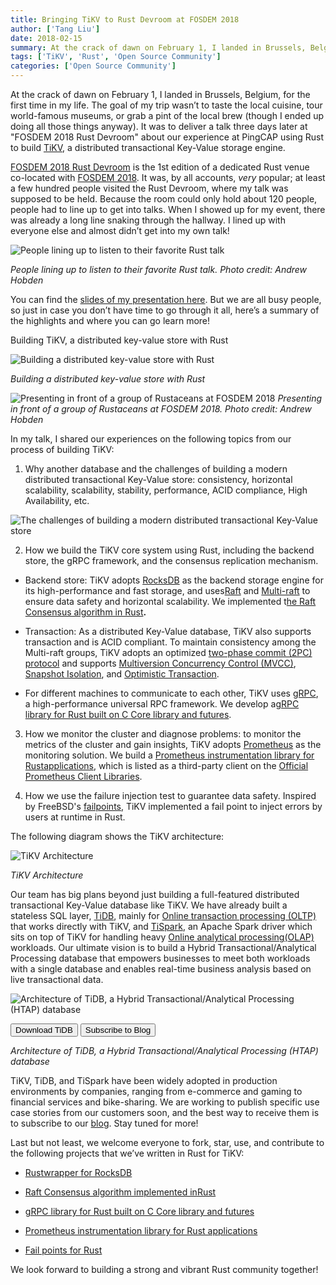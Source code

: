 ```yaml
---
title: Bringing TiKV to Rust Devroom at FOSDEM 2018
author: ['Tang Liu']
date: 2018-02-15
summary: At the crack of dawn on February 1, I landed in Brussels, Belgium, for the first time in my life. The goal of my trip wasn’t to taste the local cuisine, tour world-famous museums, or grab a pint of the local brew. It was to deliver a talk three days later at FOSDEM 2018 Rust Devroom about our experience at PingCAP using Rust to build TiKV, a distributed transactional Key-Value storage engine.
tags: ['TiKV', 'Rust', 'Open Source Community']
categories: ['Open Source Community']
---
```


At the crack of dawn on February 1, I landed in Brussels, Belgium, for the first time in my life. The goal of my trip wasn’t to taste the local cuisine, tour world-famous museums, or grab a pint of the local brew (though I ended up doing all those things anyway). It was to deliver a talk three days later at "FOSDEM 2018 Rust Devroom" about our experience at PingCAP using Rust to build [TiKV](https://github.com/pingcap/tikv), a distributed transactional Key-Value storage engine.

[FOSDEM 2018 Rust Devroom](https://fosdem.org/2018/schedule/track/rust/) is the 1st edition of a dedicated Rust venue co-located with [FOSDEM 2018](https://fosdem.org/2018/). It was, by all accounts, *very* popular; at least a few hundred people visited the Rust Devroom, where my talk was supposed to be held. Because the room could only hold about 120 people, people had to line up to get into talks. When I showed up for my event, there was already a long line snaking through the hallway. I lined up with everyone else and almost didn’t get into my own talk!

 ![People lining up to listen to their favorite Rust talk](media/People_Lining_up_to_get_to_the_talk.png)

*People lining up to listen to their favorite Rust talk. Photo credit: Andrew Hobden*

You can find the [slides of my presentation here](https://fosdem.org/2018/schedule/event/rust_distributed_kv_store/attachments/slides/2034/export/events/attachments/rust_distributed_kv_store/slides/2034/Siddon_Tang_Use_Rust_to_Build_a_Distributed_Transactional_Key_Value_Database.pdf). But we are all busy people, so just in case you don’t have time to go through it all, here’s a summary of the highlights and where you can go learn more!

Building TiKV, a distributed key-value store with Rust

![Building a distributed key-value store with Rust](media/Building_a_distributed_key-value_store_with_Rust.png)

*Building a distributed key-value store with Rust*

![Presenting in front of a group of Rustaceans at FOSDEM 2018](media/Presenting_in_front_of_a_group_of_Rustaceans_at_FOSDEM_2018.png)
*Presenting in front of a group of Rustaceans at FOSDEM 2018. Photo credit: Andrew Hobden*

In my talk, I shared our experiences on the following topics from our process of building TiKV:

1. Why another database and the challenges of building a modern distributed transactional Key-Value store: consistency, horizontal scalability, scalability, stability, performance, ACID compliance, High Availability, etc.

![The challenges of building a modern distributed transactional Key-Value store](media/The_challenges_of_building_a_modern_distributed_transactional_Key-Value_store.png)

2. How we build the TiKV core system using Rust, including the backend store, the gRPC framework, and the consensus replication mechanism.

* Backend store: TiKV adopts [RocksDB](http://rocksdb.org/) as the backend storage engine for its high-performance and fast storage, and uses[Raft](https://raft.github.io/) and [Multi-raft](https://pingcap.com/blog/2017-08-15-multi-raft/) to ensure data safety and horizontal scalability. We implemented t[he Raft Consensus algorithm in Rust](https://github.com/pingcap/raft-rs)**.**

* Transaction: As a distributed Key-Value database, TiKV also supports transaction and is ACID compliant. To maintain consistency among the Multi-raft groups, TiKV adopts an optimized [two-phase commit (2PC) protocol](https://en.wikipedia.org/wiki/Two-phase_commit_protocol) and supports [Multiversion Concurrency Control (MVCC)](https://pingcap.com/blog/2016-11-17-mvcc-in-tikv/), [Snapshot Isolation](https://en.wikipedia.org/wiki/Snapshot_isolation), and [Optimistic Transaction](https://en.wikipedia.org/wiki/Optimistic_concurrency_control).

* For different machines to communicate to each other, TiKV uses [gRPC](https://grpc.io/), a high-performance universal RPC framework. We develop a[gRPC library for Rust built on C Core library and futures](https://github.com/pingcap/grpc-rs).

3. How we monitor the cluster and diagnose problems: to monitor the metrics of the cluster and gain insights, TiKV adopts [Prometheus](https://prometheus.io/) as the monitoring solution. We build a [Prometheus instrumentation library for Rust](https://github.com/pingcap/rust-prometheus)[applications](https://github.com/pingcap/rust-prometheus), which is listed as a third-party client on the [Official Prometheus Client Libraries](https://prometheus.io/docs/instrumenting/clientlibs/).

4. How we use the failure injection test to guarantee data safety. Inspired by FreeBSD's [failpoints](https://freebsd.org/cgi/man.cgi?query=fail), TiKV implemented a fail point to inject errors by users at runtime in Rust.

The following diagram shows the TiKV architecture:

![TiKV Architecture](media/TiKV_Architecture.png)

*TiKV Architecture*

Our team has big plans beyond just building a full-featured distributed transactional Key-Value database like TiKV. We have already built a stateless SQL layer, [TiDB](https://github.com/pingcap/tidb), mainly for [Online transaction processing (OLTP)](https://en.wikipedia.org/wiki/Online_transaction_processing) that works directly with TiKV, and [TiSpark](https://github.com/pingcap/tispark), an Apache Spark driver which sits on top of TiKV for handling heavy [Online analytical processing](https://en.wikipedia.org/wiki/Online_analytical_processing)[(OLAP)](https://en.wikipedia.org/wiki/Online_analytical_processing) workloads. Our ultimate vision is to build a Hybrid Transactional/Analytical Processing database that empowers businesses to meet both workloads with a single database and enables real-time business analysis based on live transactional data.

![Architecture of TiDB, a Hybrid Transactional/Analytical Processing (HTAP) database](media/Hybrid_Transactional_Analytical_Processing_database.png)

<div class="trackable-btns">
    <a href="/download" onclick="trackViews('Bringing TiKV to Rust Devroom at FOSDEM 2018', 'download-tidb-btn-middle')"><button>Download TiDB</button></a>
    <a href="https://share.hsforms.com/1e2W03wLJQQKPd1d9rCbj_Q2npzm" onclick="trackViews('Bringing TiKV to Rust Devroom at FOSDEM 2018', 'subscribe-blog-btn-middle')"><button>Subscribe to Blog</button></a>
</div>

*Architecture of TiDB, a Hybrid Transactional/Analytical Processing (HTAP) database*

TiKV, TiDB, and TiSpark have been widely adopted in production environments by companies, ranging from e-commerce and gaming to financial services and bike-sharing. We are working to publish specific use case stories from our customers soon, and the best way to receive them is to subscribe to our [blog](https://pingcap.com/blog/). Stay tuned for more!

Last but not least, we welcome everyone to fork, star, use, and contribute to the following projects that we’ve written in Rust for TiKV:

* [Rustwrapper for RocksDB](https://github.com/pingcap/rust-rocksdb)

* [Raft Consensus algorithm implemented in](https://github.com/pingcap/raft-rs)[Rust](https://github.com/pingcap/raft-rs)

* [gRPC library for Rust built on C Core library and futures](https://github.com/pingcap/grpc-rs)

* [Prometheus instrumentation library for Rust applications](https://github.com/pingcap/rust-prometheus)

* [Fail points for Rust](https://github.com/pingcap/fail-rs)

We look forward to building a strong and vibrant Rust community together!
